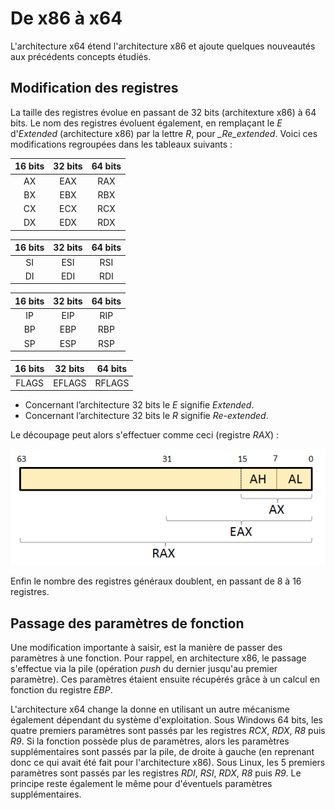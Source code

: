 # De x86 à x64

L'architecture x64 étend l'architecture x86 et ajoute quelques nouveautés aux précédents concepts étudiés.

## Modification des registres

La taille des registres évolue en passant de 32 bits \(architexture x86\) à 64 bits. Le nom des registres évoluent également, en remplaçant le _E_ d'_Extended_ \(architecture x86\) par la lettre _R_, pour _\_Re\_extended_. Voici ces modifications regroupées dans les tableaux suivants :

| 16 bits | 32 bits | 64 bits |
| :---: | :---: | :---: |
| AX | EAX | RAX |
| BX | EBX | RBX |
| CX | ECX | RCX |
| DX | EDX | RDX |

| 16 bits | 32 bits | 64 bits |
| :---: | :---: | :---: |
| SI | ESI | RSI |
| DI | EDI | RDI |

| 16 bits | 32 bits | 64 bits |
| :---: | :---: | :---: |
| IP | EIP | RIP |
| BP | EBP | RBP |
| SP | ESP | RSP |

| 16 bits | 32 bits | 64 bits |
| :---: | :---: | :---: |
| FLAGS | EFLAGS | RFLAGS |

* Concernant l’architecture 32 bits le _E_ signifie _Extended_.
* Concernant l’architecture 32 bits le _R_ signifie _Re-extended_.

Le découpage peut alors s'effectuer comme ceci \(registre _RAX_\) : 

![](../../../.gitbook/assets/764c624f05e39724cfa98ffdaffdca28.png)

Enfin le nombre des registres généraux doublent, en passant de 8 à 16 registres.

## Passage des paramètres de fonction

Une modification importante à saisir, est la manière de passer des paramètres à une fonction. Pour rappel, en architecture x86, le passage s'effectue via la pile \(opération _push_ du dernier jusqu'au premier paramètre\). Ces paramètres étaient ensuite récupérés grâce à un calcul en fonction du registre _EBP_.

L'architecture x64 change la donne en utilisant un autre mécanisme également dépendant du système d'exploitation. Sous Windows 64 bits, les quatre premiers paramètres sont passés par les registres _RCX_, _RDX_, _R8_ puis _R9_. Si la fonction possède plus de paramètres, alors les paramètres supplémentaires sont passés par la pile, de droite à gauche \(en reprenant donc ce qui avait été fait pour l'architecture x86\). Sous Linux, les 5 premiers paramètres sont passés par les registres _RDI_, _RSI_, _RDX_, _R8_ puis _R9_. Le principe reste également le même pour d'éventuels paramètres supplémentaires.

